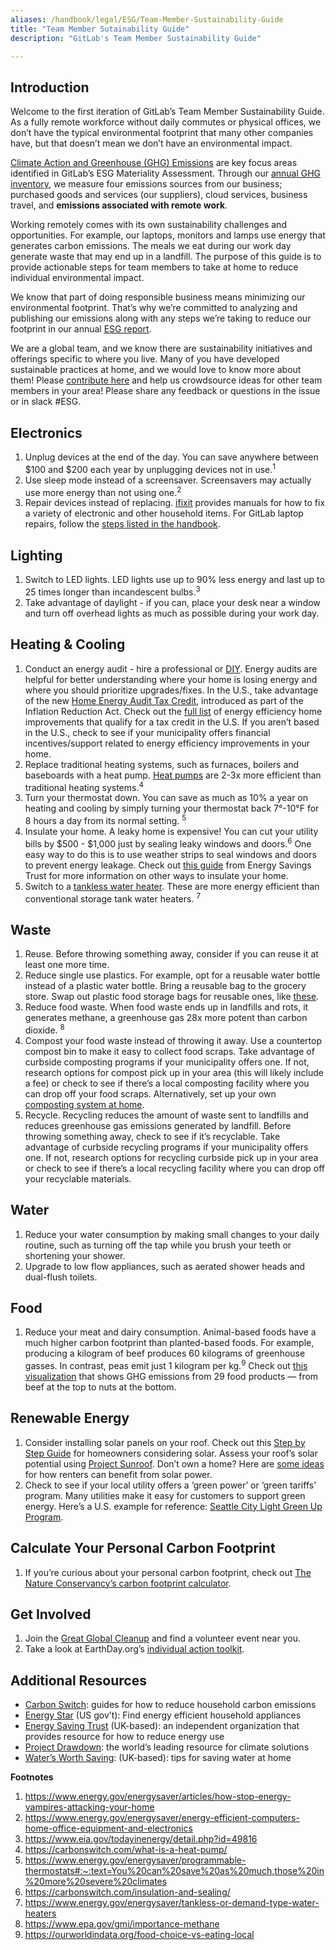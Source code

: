 ```yaml
---
aliases: /handbook/legal/ESG/Team-Member-Sustainability-Guide
title: "Team Member Sutainability Guide"
description: "GitLab's Team Member Sustainability Guide"

---
```

## Introduction

Welcome to the first iteration of GitLab’s Team Member Sustainability Guide. As a fully remote workforce without daily commutes or physical offices, we don’t have the typical environmental footprint that many other companies have, but that doesn’t mean we don’t have an environmental impact.

[Climate Action and Greenhouse (GHG) Emissions](https://handbook.gitlab.com/handbook/legal/esg/#esg-materiality-matrix) are key focus areas identified in GitLab’s ESG Materiality Assessment. Through our [annual GHG inventory](https://handbook.gitlab.com/handbook/esg/#climate-action-and-greenhouse-ghg-emissions), we measure four emissions sources from our business; purchased goods and services (our suppliers), cloud services, business travel, and **emissions associated with remote work**.

Working remotely comes with its own sustainability challenges and opportunities. For example, our laptops, monitors and lamps use energy that generates carbon emissions. The meals we eat during our work day generate waste that may end up in a landfill. The purpose of this guide is to provide actionable steps for team members to take at home to reduce individual environmental impact.

We know that part of doing responsible business means minimizing our environmental footprint. That’s why we’re committed to analyzing and publishing our emissions along with any steps we’re taking to reduce our footprint in our annual [ESG report](https://handbook.gitlab.com/handbook/esg/#gitlab-fiscal-year-2023-fy23-esg-report).

We are a global team, and we know there are sustainability initiatives and offerings specific to where you live. Many of you have developed sustainable practices at home, and we would love to know more about them! Please [contribute here](https://gitlab.com/gitlab-com/content-sites/handbook/-/issues/224) and help us crowdsource ideas for other team members in your area! Please share any feedback or questions in the issue or in slack #ESG.

## Electronics

1. Unplug devices at the end of the day. You can save anywhere between $100 and $200 each year by unplugging devices not in use.<sup>1</sup>
2. Use sleep mode instead of a screensaver. Screensavers may actually use more energy than not using one.<sup>2</sup>
3. Repair devices instead of replacing. [ifixit](https://www.ifixit.com/) provides manuals for how to fix a variety of electronic and other household items. For GitLab laptop repairs, follow the [steps listed in the handbook](https://handbook.gitlab.com/handbook/business-technology/end-user-services/onboarding-access-requests/#laptop-repair).

## Lighting

1. Switch to LED lights. LED lights use up to 90% less energy and last up to 25 times longer than incandescent bulbs.<sup>3</sup>
2. Take advantage of daylight - if you can, place your desk near a window and turn off overhead lights as much as possible during your work day.

## Heating & Cooling

1. Conduct an energy audit - hire a professional or [DIY](https://www.energy.gov/energysaver/do-it-yourself-home-energy-assessments). Energy audits are helpful for better understanding where your home is losing energy and where you should prioritize upgrades/fixes. In the U.S., take advantage of the new [Home Energy Audit Tax Credit](https://www.energystar.gov/about/federal-tax-credits/home-energy-audit), introduced as part of the Inflation Reduction Act. Check out the [full list](https://www.irs.gov/credits-deductions/energy-efficient-home-improvement-credit) of energy efficiency home improvements that qualify for a tax credit in the U.S. If you aren’t based in the U.S., check to see if your municipality offers financial incentives/support related to energy efficiency improvements in your home.
2. Replace traditional heating systems, such as furnaces, boilers and baseboards with a heat pump. [Heat pumps](https://www.energy.gov/energysaver/heat-pump-systems) are 2-3x more efficient than traditional heating systems.<sup>4</sup>
3. Turn your thermostat down. You can save as much as 10% a year on heating and cooling by simply turning your thermostat back 7°-10°F for 8 hours a day from its normal setting. <sup>5</sup>
4. Insulate your home. A leaky home is expensive! You can cut your utility bills by $500 - $1,000 just by sealing leaky windows and doors.<sup>6</sup> One easy way to do this is to use weather strips to seal windows and doors to prevent energy leakage. Check out [this guide](https://energysavingtrust.org.uk/energy-at-home/reducing-home-heat-loss/) from Energy Savings Trust for more information on other ways to insulate your home.
5. Switch to a [tankless water heater](https://carbonswitch.com/tankless-water-heater-buyers-guide/). These are more energy efficient than conventional storage tank water heaters. <sup>7</sup>

## Waste

1. Reuse. Before throwing something away, consider if you can reuse it at least one more time.
2. Reduce single use plastics. For example, opt for a reusable water bottle instead of a plastic water bottle. Bring a reusable bag to the grocery store. Swap out plastic food storage bags for reusable ones, like [these](https://www.stasherbag.com/).
3. Reduce food waste. When food waste ends up in landfills and rots, it generates methane, a greenhouse gas 28x more potent than carbon dioxide. <sup>8</sup>
4. Compost your food waste instead of throwing it away. Use a countertop compost bin to make it easy to collect food scraps. Take advantage of curbside composting programs if your municipality offers one. If not, research options for compost pick up in your area (this will likely include a fee) or check to see if there’s a local composting facility where you can drop off your food scraps. Alternatively, set up your own [composting system at home](https://www.epa.gov/recycle/composting-home).
5. Recycle. Recycling reduces the amount of waste sent to landfills and reduces greenhouse gas emissions generated by landfill. Before throwing something away, check to see if it’s recyclable. Take advantage of curbside recycling programs if your municipality offers one. If not, research options for recycling curbside pick up in your area or check to see if there’s a local recycling facility where you can drop off your recyclable materials.

## Water

1. Reduce your water consumption by making small changes to your daily routine, such as turning off the tap while you brush your teeth or shortening your shower.
2. Upgrade to low flow appliances, such as aerated shower heads and dual-flush toilets.

## Food

1. Reduce your meat and dairy consumption. Animal-based foods have a much higher carbon footprint than planted-based foods. For example, producing a kilogram of beef produces 60 kilograms of greenhouse gasses. In contrast, peas emit just 1 kilogram per kg.<sup>9</sup> Check out [this visualization](https://ourworldindata.org/food-choice-vs-eating-local) that shows GHG emissions from 29 food products — from beef at the top to nuts at the bottom.

## Renewable Energy

1. Consider installing solar panels on your roof. Check out this [Step by Step Guide](https://www.energy.gov/eere/solar/articles/walk-me-through-it-step-step-guide-consumers-going-solar) for homeowners considering solar. Assess your roof’s solar potential using [Project Sunroof](https://sunroof.withgoogle.com/).  Don’t own a home? Here are [some ideas](https://greenerideal.com/guides/solar-for-renters-a-guide-on-using-solar-energy-without-owning-a-home/#:~:text=Renters%20can%20take%20advantage%20of%20solar%20energy%20without%20owning%20a,contribute%20to%20a%20cleaner%20environment.) for how renters can benefit from solar power.
2. Check to see if your local utility offers a ‘green power’ or ‘green tariffs’ program. Many utilities make it easy for customers to support green energy. Here’s a U.S. example for reference: [Seattle City Light Green Up Program](https://www.seattle.gov/city-light/residential-services/home-energy-solutions/renewable-energy-credits).

## Calculate Your Personal Carbon Footprint

1. If you’re curious about your personal carbon footprint, check out [The Nature Conservancy’s carbon footprint calculator](https://www.nature.org/en-us/get-involved/how-to-help/carbon-footprint-calculator/).

## Get Involved

1. Join the [Great Global Cleanup](https://www.earthday.org/campaign/cleanup/) and find a volunteer event near you.
2. Take a look at EarthDay.org’s [individual action toolkit](https://www.earthday.org/individual-action-toolkit/).

## Additional Resources

- [Carbon Switch](https://carbonswitch.com/): guides for how to reduce household carbon emissions
- [Energy Star](https://www.energystar.gov/?s=mega) (US gov’t): Find energy efficient household appliances
- [Energy Saving Trust](https://energysavingtrust.org.uk/) (UK-based): an independent organization that provides resource for how to reduce energy use
- [Project Drawdown](https://drawdown.org/): the world’s leading resource for climate solutions
- [Water’s Worth Saving](https://watersworthsaving.org.uk/): (UK-based): tips for saving water at home






**Footnotes**
1. https://www.energy.gov/energysaver/articles/how-stop-energy-vampires-attacking-your-home
2. https://www.energy.gov/energysaver/energy-efficient-computers-home-office-equipment-and-electronics
3. https://www.eia.gov/todayinenergy/detail.php?id=49816
4. https://carbonswitch.com/what-is-a-heat-pump/
5. https://www.energy.gov/energysaver/programmable-thermostats#:~:text=You%20can%20save%20as%20much,those%20in%20more%20severe%20climates
6. https://carbonswitch.com/insulation-and-sealing/
7. https://www.energy.gov/energysaver/tankless-or-demand-type-water-heaters
8. https://www.epa.gov/gmi/importance-methane
9. https://ourworldindata.org/food-choice-vs-eating-local


